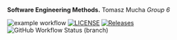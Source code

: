 **Software Engineering Methods.**
Tomasz Mucha
_Group 6_

![example workflow](https://github.com/TomaszMuchaDev/sem/actions/workflows/main.yml/badge.svg)
[![LICENSE](https://img.shields.io/github/license/TomaszMuchaDev/sem.svg?style=flat-square)](https://github.com/TomaszMuchaDev/sem/blob/master/LICENSE)
[![Releases](https://img.shields.io/github/release/TomaszMuchaDev/sem/all.svg?style=flat-square)](https://github.com/TomaszMuchaDev/sem/releases)
![GitHub Workflow Status (branch)](https://img.shields.io/github/workflow/status/TomaszMuchaDev/sem/Hello%20World%20App/develop)

